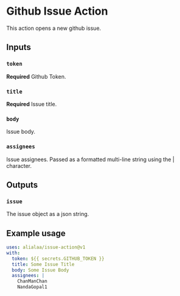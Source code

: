 # Github Issue Action

This action opens a new github issue.

## Inputs

### `token`

**Required** Github Token.

### `title`

**Required** Issue title.

### `body`

Issue body.

### `assignees`

Issue assignees. Passed as a formatted multi-line string using the | character.

## Outputs

### `issue`

The issue object as a json string.

## Example usage

```yaml
uses: alialaa/issue-action@v1
with:
  token: ${{ secrets.GITHUB_TOKEN }}
  title: Some Issue Title
  body: Some Issue Body
  assignees: |
    ChanManChan
    NandaGopal1
```
